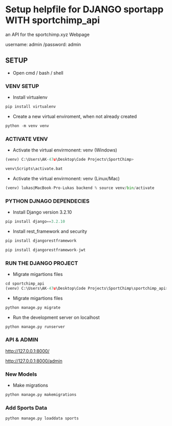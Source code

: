 # Setup helpfile for DJANGO sportapp WITH sportchimp_api
an API for the sportchimp.xyz Webpage

username: admin /password: admin


## SETUP

- Open cmd / bash / shell

### VENV SETUP
- Install virtualenv
```python 
pip install virtualenv
```

- Create a new virtual enviroment, when not already created
```python 
python -m venv venv
```
### ACTIVATE VENV
- Activate the virtual envirmonent: venv (Windows)
```python 
(venv) C:\Users\AK-47u\Desktop\Code Projects\SportChimp>
```
```python 
venv\Scripts\activate.bat
```
- Activate the virtual envirmonent: venv (Linux/Mac)
```python
(venv) lukas@MacBook-Pro-Lukas backend % source venv/bin/activate  
```
### PYTHON DJNAGO DEPENDECIES
- Install Django version 3.2.10
```python 
pip install django==3.2.10
```
- Install rest_framework and security
```python 
pip install djangorestframework 
```
```python 
pip install djangorestframework-jwt 
```

### RUN THE DJANGO PROJECT
- Migrate migartions files
```python 
cd sportchimp_api
(venv) C:\Users\AK-47u\Desktop\Code Projects\SportChimp\sportchimp_api>
```
- Migrate migartions files
```python 
python manage.py migrate
```
- Run the development server on localhost
```python 
python manage.py runserver
```

### API & ADMIN
http://127.0.0.1:8000/

http://127.0.0.1:8000/admin


### New Models
- Make migrations
```python 
python manage.py makemigrations
```

### Add Sports Data

```python
python manage.py loaddata sports
```




